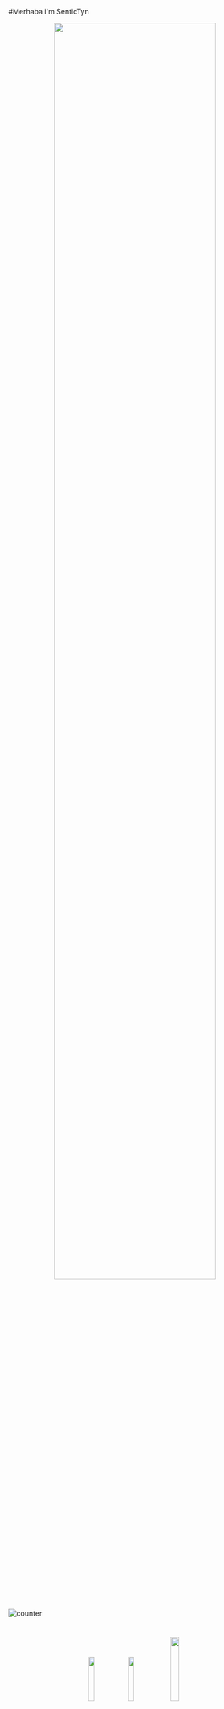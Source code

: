 #Merhaba i'm SenticTyn

<div align="center">
<img width="80%" src= "https://readme-typing-svg.demolab.com?font=Fira+Code&size=30&pause=1000&color=ffffff&center=true&width=435&lines=Welcome+To+My+Profile!;I'am+Sentic.;A+learning+new+things.">
</div>

 &nbsp; <br> ![counter](https://profile-counter.glitch.me/{sentic}/count.svg)

#
 
<p align="center">
 <a href="https://discord.com/users/513053333011824651" target"blank_"><img width="15%" src="https://img.shields.io/badge/Discord%20-7289DA.svg?&style=for-the-badge&logo=discord&logoColor=white"></a>
  <a href="https://github.com/sentictyn" target"blank_"><img width="15%" src="https://img.shields.io/badge/GitHub%20-191717.svg?&style=for-the-badge&logo=github&logoColor=white"></a>
 <a href="https://www.instagram.com/sentictyn/" target"blank_"><img width="18%" src="https://img.shields.io/badge/INSTAGRAM%20-DC3175.svg?&style=for-the-badge&logo=instagram&logoColor=white"></a>

 ``` 
class Sentictyn {
    constructor(options) {
        this.name = "Sentictyn",
        this.age = "20",
        this.sex = "he / him",
        this.length = "1,85",
        this.job = "Sentictyn",
    };
}

export default Sentic
```   
#

[![Discord Presence](https://lanyard.cnrad.dev/api/513053333011824651
                            )](https://discord.com/users/513053333011824651)
  


Spotify Oynatılıyor 🎧


<table width="100%"> 
  <tr>
  <td width="50%">
      
&nbsp; <br> [![Spotify](https://novatorem.vercel.app/api/spotify)](https://open.spotify.com/user/omnitenebris)

